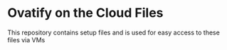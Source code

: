 # Ovatify on the Cloud Files

This repository contains setup files and is used for easy access to these files via VMs